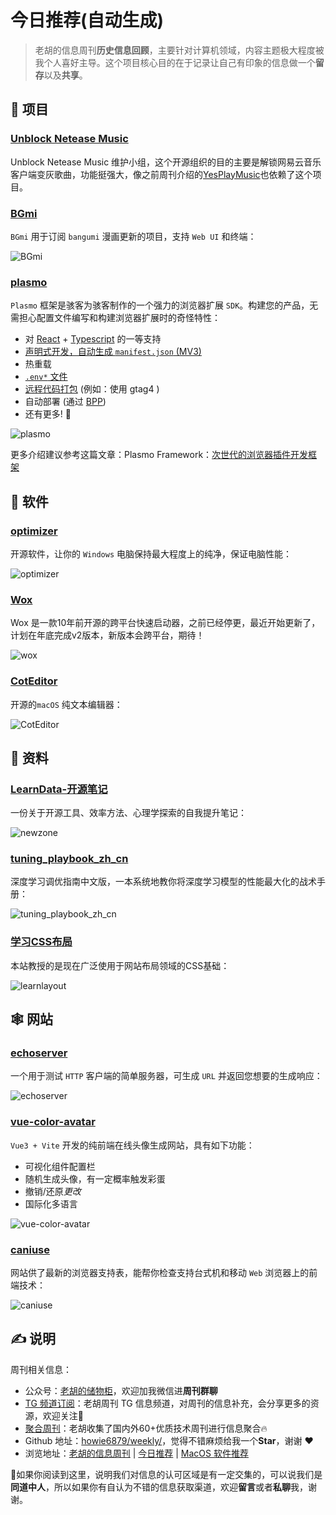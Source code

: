 # 今日推荐(自动生成)

> 老胡的信息周刊**历史信息回顾**，主要针对计算机领域，内容主题极大程度被我个人喜好主导。这个项目核心目的在于记录让自己有印象的信息做一个**留存**以及**共享**。


## 🎯 项目 

### [Unblock Netease Music](https://github.com/UnblockNeteaseMusic)

Unblock Netease Music 维护小组，这个开源组织的目的主要是解锁网易云音乐客户端变灰歌曲，功能挺强大，像之前周刊介绍的[YesPlayMusic](https://weekly.howie6879.com/2021/10-04~10-10.%E6%88%91%E7%9A%84%E5%91%A8%E5%88%8A%EF%BC%88%E7%AC%AC008%E6%9C%9F%EF%BC%89.html?h=yes#yesplaymusic)也依赖了这个项目。 

### [BGmi](https://github.com/BGmi/BGmi)

`BGmi` 用于订阅 `bangumi` 漫画更新的项目，支持 `Web UI` 和终端：

![BGmi](https://images-1252557999.file.myqcloud.com/uPic/BGmi.png) 

### [plasmo](https://github.com/PlasmoHQ/plasmo)

`Plasmo` 框架是骇客为骇客制作的一个强力的浏览器扩展 `SDK`。构建您的产品，无需担心配置文件编写和构建浏览器扩展时的奇怪特性：

- 对  [React](https://reactjs.org/)  +  [Typescript](https://www.typescriptlang.org/)  的一等支持
- [声明式开发，自动生成  `manifest.json`  (MV3)](https://docs.plasmo.com/framework#where-is-the-manifestjson-file)
- 热重载
- [`.env*`  文件](https://docs.plasmo.com/framework/env)
- [远程代码打包](https://docs.plasmo.com/framework/workflows/remote-code)  (例如：使用 gtag4 )
- 自动部署 (通过  [BPP](https://docs.plasmo.com/framework/workflows/submit))
- 还有更多!  🚀

![plasmo](https://images-1252557999.file.myqcloud.com/uPic/plasmo.jpg)

更多介绍建议参考这篇文章：Plasmo Framework：[次世代的浏览器插件开发框架](https://mp.weixin.qq.com/s?__biz=MzkxNTIwMzU5OQ==&mid=2247495694&idx=1&sn=3b2a4682265ccc150a3e72d37d30ddae&chksm=c160036ef6178a7889b26cb561a53b15b2aad75ca7b2f3dfc4293ca686d1dad378c4e65476b4&token=1395032296&lang=zh_CN#rd) 

## 🤖 软件 

### [optimizer](https://github.com/hellzerg/optimizer)

开源软件，让你的 `Windows` 电脑保持最大程度上的纯净，保证电脑性能：

![optimizer](https://images-1252557999.file.myqcloud.com/uPic/optimizer.jpg) 

### [Wox](https://github.com/Wox-launcher/Wox)

Wox 是一款10年前开源的跨平台快速启动器，之前已经停更，最近开始更新了，计划在年底完成v2版本，新版本会跨平台，期待！

![wox](https://images-1252557999.file.myqcloud.com/uPic/wox.jpg) 

### [CotEditor](https://github.com/coteditor/CotEditor)

开源的`macOS` 纯文本编辑器：

![CotEditor](https://images-1252557999.file.myqcloud.com/uPic/CotEditor.png) 

## 👀 资料 

### [LearnData-开源笔记](https://newzone.top/)

一份关于开源工具、效率方法、心理学探索的自我提升笔记：

![newzone](https://images-1252557999.file.myqcloud.com/uPic/6pjcgz.png) 

### [tuning_playbook_zh_cn](https://github.com/schrodingercatss/tuning_playbook_zh_cn)

深度学习调优指南中文版，一本系统地教你将深度学习模型的性能最大化的战术手册：

![tuning_playbook_zh_cn](https://images-1252557999.file.myqcloud.com/uPic/tuning_playbook_zh_cn.jpg) 

### [学习CSS布局](https://zh.learnlayout.com/)

本站教授的是现在广泛使用于网站布局领域的CSS基础：

![learnlayout](https://images-1252557999.file.myqcloud.com/uPic/learnlayout.jpg) 

## 🕸 网站 

### [echoserver](https://echoserver.dev/)

一个用于测试 `HTTP` 客户端的简单服务器，可生成 `URL` 并返回您想要的生成响应：

![echoserver](https://images-1252557999.file.myqcloud.com/uPic/echoserver.jpg) 

### [vue-color-avatar](https://vue-color-avatar.vercel.app/)

`Vue3 + Vite` 开发的纯前端在线头像生成网站，具有如下功能：

- 可视化组件配置栏
- 随机生成头像，有一定概率触发彩蛋
- 撤销/还原*更改*
- 国际化多语言

![vue-color-avatar](https://images-1252557999.file.myqcloud.com/uPic/n3gXb6.png) 

### [caniuse](https://caniuse.com/)

网站供了最新的浏览器支持表，能帮你检查支持台式机和移动 `Web` 浏览器上的前端技术：

![caniuse](https://images-1252557999.file.myqcloud.com/uPic/caniuse.jpg) 

## ✍️ 说明

周刊相关信息：

- 公众号：[老胡的储物柜](https://images-1252557999.file.myqcloud.com/uPic/ETIbMe.jpg)，欢迎加我微信进**周刊群聊**
- [TG 频道订阅](https://t.me/howie_weekly)：老胡周刊 TG 信息频道，对周刊的信息补充，会分享更多的资源，欢迎关注👏
- [聚合周刊](https://www.fre321.com/weekly)：老胡收集了国内外60+优质技术周刊进行信息聚合🔥
- Github 地址：[howie6879/weekly/](https://github.com/howie6879/weekly/)，觉得不错麻烦给我一个**Star**，谢谢 ❤️
- 浏览地址：[老胡的信息周刊](https://weekly.howie6879.com) | [今日推荐](https://weekly.howie6879.com/recommend/index.html) | [MacOS 软件推荐](https://weekly.howie6879.com/soft/mac.html)

🙌如果你阅读到这里，说明我们对信息的认可区域是有一定交集的，可以说我们是**同道中人**，所以如果你有自认为不错的信息获取渠道，欢迎**留言**或者**私聊**我，谢谢。